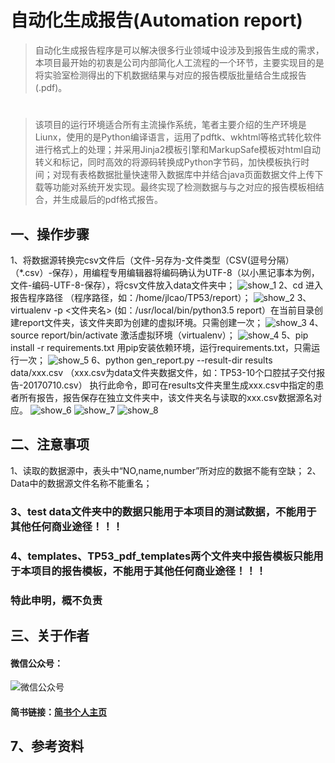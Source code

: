 # 自动化生成报告(Automation report)
>自动化生成报告程序是可以解决很多行业领域中设涉及到报告生成的需求，本项目最开始的初衷是公司内部简化人工流程的一个环节，主要实现目的是将实验室检测得出的下机数据结果与对应的报告模版批量结合生成报告(.pdf)。
#
>该项目的运行环境适合所有主流操作系统，笔者主要介绍的生产环境是Liunx，使用的是Python编译语言，运用了pdftk、wkhtml等格式转化软件进行格式上的处理；并采用Jinja2模板引擎和MarkupSafe模板对html自动转义和标记，同时高效的将源码转换成Python字节码，加快模板执行时间；对现有表格数据批量快速带入数据库中并结合java页面数据文件上传下载等功能对系统开发实现。最终实现了检测数据与与之对应的报告模板相结合，并生成最后的pdf格式报告。
## 一、操作步骤
1、将数据源转换完csv文件后（文件-另存为-文件类型（CSV(逗号分隔）（*.csv）-保存），用编程专用编辑器将编码确认为UTF-8（以小黑记事本为例，文件-编码-UTF-8-保存），将csv文件放入data文件夹中；
![show_1](https://raw.githubusercontent.com/caojiele/Automation-report/master/img_folder/show_1.png)
2、cd <program path>  进入报告程序路径 （<program path>程序路径，如：/home/jlcao/TP53/report）；
![show_2](https://raw.githubusercontent.com/caojiele/Automation-report/master/img_folder/show_2.png)
3、virtualenv -p <path> <文件夹名>  (如：/usr/local/bin/python3.5 report）在当前目录创建report文件夹，该文件夹即为创建的虚拟环境。只需创建一次；
![show_3](https://raw.githubusercontent.com/caojiele/Automation-report/master/img_folder/show_3.png)
4、source report/bin/activate      激活虚拟环境（virtualenv）；
![show_4](https://raw.githubusercontent.com/caojiele/Automation-report/master/img_folder/show_4.png)
5、pip install -r requirements.txt  用pip安装依赖环境，运行requirements.txt，只需运行一次；
![show_5](https://raw.githubusercontent.com/caojiele/Automation-report/master/img_folder/show_5.png)
6、python gen_report.py --result-dir results data/xxx.csv （xxx.csv为data文件夹数据文件，如：TP53-10个口腔拭子交付报告-20170710.csv） 执行此命令，即可在results文件夹里生成xxx.csv中指定的患者所有报告，报告保存在独立文件夹中，该文件夹名与读取的xxx.csv数据源名对应。
![show_6](https://raw.githubusercontent.com/caojiele/Automation-report/master/img_folder/show_6.png)
![show_7](https://raw.githubusercontent.com/caojiele/Automation-report/master/img_folder/show_7.png)
![show_8](https://raw.githubusercontent.com/caojiele/Automation-report/master/img_folder/show_8.png)

## 二、注意事项
1、读取的数据源中，表头中“NO,name,number”所对应的数据不能有空缺；
2、Data中的数据源文件名称不能重名；
### 3、test data文件夹中的数据只能用于本项目的测试数据，不能用于其他任何商业途径！！！
### 4、templates、TP53_pdf_templates两个文件夹中报告模板只能用于本项目的报告模板，不能用于其他任何商业途径！！！
### 特此申明，概不负责

## **三、关于作者**
#### 微信公众号：
![微信公众号](https://raw.githubusercontent.com/caojiele/resume/master/img-folder/qrcode.jpg)
#### 简书链接：[简书个人主页](https://www.jianshu.com/u/faa01fa59ea3)
## **7、参考资料**
